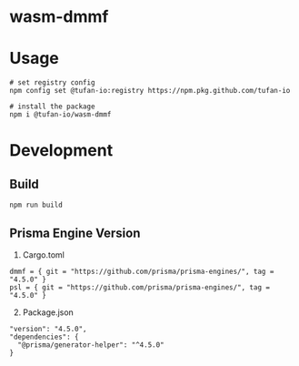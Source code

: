 # wasm-dmmf

# Usage

```
# set registry config
npm config set @tufan-io:registry https://npm.pkg.github.com/tufan-io

# install the package
npm i @tufan-io/wasm-dmmf
```

# Development

## Build
```
npm run build
```

## Prisma Engine Version
1. Cargo.toml
```
dmmf = { git = "https://github.com/prisma/prisma-engines/", tag = "4.5.0" }
psl = { git = "https://github.com/prisma/prisma-engines/", tag = "4.5.0" }
```

2. Package.json
```
"version": "4.5.0",
"dependencies": {
  "@prisma/generator-helper": "^4.5.0"
}
```
